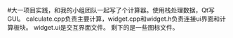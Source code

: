 #大一项目实践，和我的小组团队一起写了个计算器。使用栈处理数据，Qt写GUI。
calculate.cpp负责主要计算，widget.cpp和widget.h负责连接ui界面和计算板块。
widget.ui是交互界面文件。
剩下的是一些图标文件。
